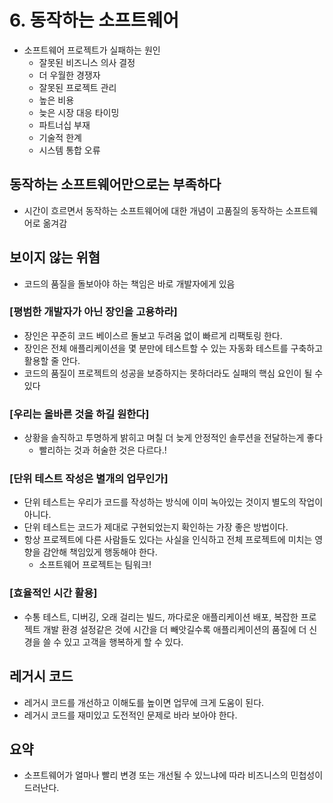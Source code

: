 # 6. 동작하는 소프트웨어

- 소프트웨어 프로젝트가 실패하는 원인
    - 잘못된 비즈니스 의사 결정
    - 더 우월한 경쟁자
    - 잘못된 프로젝트 관리
    - 높은 비용
    - 늦은 시장 대응 타이밍
    - 파트너십 부재
    - 기술적 한계
    - 시스템 통합 오류

## 동작하는 소프트웨어만으로는 부족하다

- 시간이 흐르면서 동작하는 소프트웨어에 대한 개념이 고품질의 동작하는 소프트웨어로 옮겨감

## 보이지 않는 위혐

- 코드의 품질을 돌보아야 하는 책임은 바로 개발자에게 있음

### [평범한 개발자가 아닌 장인을 고용하라]

- 장인은 꾸준히 코드 베이스르 돌보고 두려움 없이 빠르게 리팩토링 한다.
- 장인은 전체 애플리케이션을 몇 분만에 테스트할 수 있는 자동화 테스트를 구축하고 활용할 줄 안다.
- 코드의 품질이 프로젝트의 성공을 보증하지는 못하더라도 실패의 핵심 요인이 될 수 있다

### [우리는 올바른 것을 하길 원한다]

- 상황을 솔직하고 투명하게 밝히고 며칠 더 늦게 안정적인 솔루션을 전달하는게 좋다
    - 빨리하는 것과 허술한 것은 다르다.!

### [단위 테스트 작성은 별개의 업무인가]

- 단위 테스트는 우리가 코드를 작성하는 방식에 이미 녹아있는 것이지 별도의 작업이 아니다.
- 단위 테스트는 코드가 제대로 구현되었는지 확인하는 가장 좋은 방법이다.
- 항상 프로젝트에 다른 사람들도 있다는 사실을 인식하고 전체 프로젝트에 미치는 영향을 감안해 책임있게 행동해야 한다.
    - 소프트웨어 프로젝트는 팀워크!

### [효율적인 시간 활용]

- 수통 테스트, 디버깅, 오래 걸리는 빌드, 까다로운 애플리케이션 배포, 복잡한 프로젝트 개발 환경 설정같은 것에 시간을 더 빼앗길수록 애플리케이션의 품질에 더 신경을 쓸 수 있고 고객을 행복하게 할 수 있다.

## 레거시 코드

- 레거시 코드를 개선하고 이해도를 높이면 업무에 크게 도움이 된다.
- 레거시 코드를 재미있고 도전적인 문제로 바라 보아야 한다.

## 요약

- 소프트웨어가 얼마나 빨리 변경 또는 개선될 수 있느냐에 따라 비즈니스의 민첩성이 드러난다.